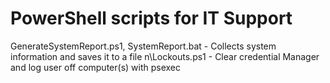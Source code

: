 # PowerShell scripts for IT Support

GenerateSystemReport.ps1, SystemReport.bat - Collects system information and saves it to a file 
n\Lockouts.ps1 - Clear credential Manager and log user off computer(s) with psexec
